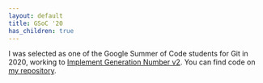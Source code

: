 ```yaml
---
layout: default
title: GSoC '20
has_children: true
---
```


I was selected as one of the Google Summer of Code students for Git in
2020, working to [Implement Generation Number v2](https://summerofcode.withgoogle.com/organizations/4722049416691712/#6140278689234944). You can find code on [my repository](https://github.com/abhishekkumar2718/GSoC20).
